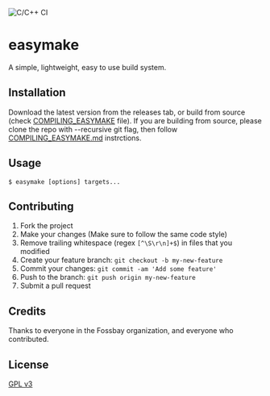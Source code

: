 ![C/C++ CI](https://github.com/Fossbay/easymake/workflows/C/C++%20CI/badge.svg?branch=main)

# easymake

A simple, lightweight, easy to use build system.

## Installation

Download the latest version from the releases tab, or build from source (check [COMPILING_EASYMAKE](./COMPILING_EASYMAKE.md) file).
If you are building from source, please clone the repo with --recursive git flag, then follow [COMPILING_EASYMAKE.md](./COMPILING_EASYMAKE.md) instrctions.

## Usage

`$ easymake [options] targets...`

## Contributing

1. Fork the project
2. Make your changes (Make sure to follow the same code style)
3. Remove trailing whitespace (regex `[^\S\r\n]+$`) in files that you modified
2. Create your feature branch: `git checkout -b my-new-feature`
3. Commit your changes: `git commit -am 'Add some feature'`
4. Push to the branch: `git push origin my-new-feature`
5. Submit a pull request

## Credits

Thanks to everyone in the Fossbay organization, and everyone who contributed.

## License

[GPL v3](https://github.com/Fossbay/easymake/blob/main/LICENSE)
